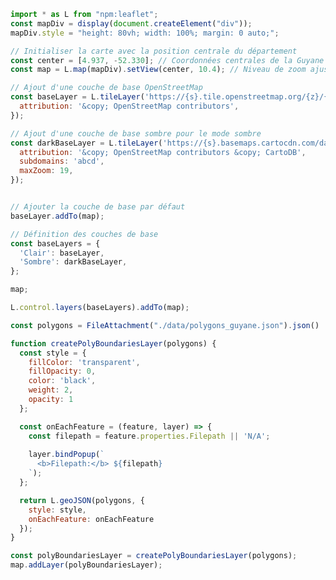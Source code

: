```js
import * as L from "npm:leaflet";
const mapDiv = display(document.createElement("div"));
mapDiv.style = "height: 80vh; width: 100%; margin: 0 auto;";

// Initialiser la carte avec la position centrale du département
const center = [4.937, -52.330]; // Coordonnées centrales de la Guyane française
const map = L.map(mapDiv).setView(center, 10.4); // Niveau de zoom ajusté

// Ajout d'une couche de base OpenStreetMap
const baseLayer = L.tileLayer('https://{s}.tile.openstreetmap.org/{z}/{x}/{y}.png', {
  attribution: '&copy; OpenStreetMap contributors',
});

// Ajout d'une couche de base sombre pour le mode sombre
const darkBaseLayer = L.tileLayer('https://{s}.basemaps.cartocdn.com/dark_all/{z}/{x}/{y}{r}.png', {
  attribution: '&copy; OpenStreetMap contributors &copy; CartoDB',
  subdomains: 'abcd',
  maxZoom: 19,
});


// Ajouter la couche de base par défaut
baseLayer.addTo(map);

// Définition des couches de base
const baseLayers = {
  'Clair': baseLayer,
  'Sombre': darkBaseLayer,
};

map;

L.control.layers(baseLayers).addTo(map);


```


```js
const polygons = FileAttachment("./data/polygons_guyane.json").json()

```


<!-- ```js
const poly  = polygons.features.map(feature => ({
    geom: feature.properties.geometry,
    filepath: feature.properties.Filepath,
  }));

const selectedPoly = view(
  Inputs.select(poly, {
    label: "Sélectionnez un polygon",
    format: d => `${d.filepath}`,
    value: poly[0]
  })
);
``` -->

```js
function createPolyBoundariesLayer(polygons) {
  const style = {
    fillColor: 'transparent',
    fillOpacity: 0,
    color: 'black',
    weight: 2,
    opacity: 1
  };

  const onEachFeature = (feature, layer) => {
    const filepath = feature.properties.Filepath || 'N/A';
    
    layer.bindPopup(`
      <b>Filepath:</b> ${filepath}
    `);
  };

  return L.geoJSON(polygons, {
    style: style,
    onEachFeature: onEachFeature
  });
}
```

```js
const polyBoundariesLayer = createPolyBoundariesLayer(polygons);
map.addLayer(polyBoundariesLayer);
```